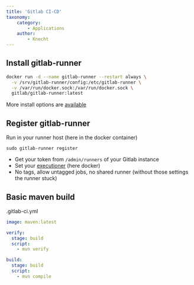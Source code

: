 ```yaml
---
title: 'Gitlab CI-CD'
taxonomy:
    category:
        - Applications
    author:
        - Knecht
---
```


## Install gitlab-runner

```bash
docker run -d --name gitlab-runner --restart always \
  -v /srv/gitlab-runner/config:/etc/gitlab-runner \
  -v /var/run/docker.sock:/var/run/docker.sock \
  gitlab/gitlab-runner:latest
```
More install options are [available](https://docs.gitlab.com/runner/install/)

## Register gitlab-runner

Run in your runner host (here in the docker container)
```
sudo gitlab-runner register
```
- Get your token from `/admin/runners` of your Gitlab instance
- Set your [executioner](https://docs.gitlab.com/runner/executors/README.html) (here docker)
- No tags, allow untagged jobs, no shared runner (without those settings the runner stuck)

## Basic maven build
.gitlab-ci.yml
```yml
image: maven:latest

verify:
  stage: build
  script:
    - mvn verify

build:
  stage: build
  script:
    - mvn compile
```